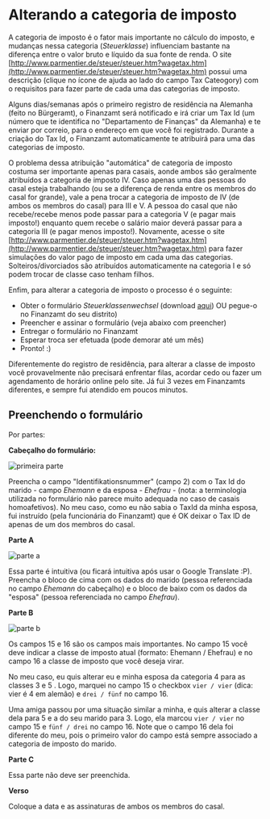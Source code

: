 # Alterando a categoria de imposto

A categoria de imposto é o fator mais importante no cálculo do imposto, e mudanças nessa categoria (*Steuerklasse*) influenciam bastante na diferença entre o valor bruto e líquido da sua fonte de renda. O site [http://www.parmentier.de/steuer/steuer.htm?wagetax.htm](http://www.parmentier.de/steuer/steuer.htm?wagetax.htm) possui uma descrição (clique no ícone de ajuda ao lado do campo Tax Cateogory) com o requisitos para fazer parte de cada uma das categorias de imposto.

Alguns dias/semanas após o primeiro registro de residência na Alemanha (feito no Bürgeramt), o Finanzamt será notificado e irá criar um Tax Id (um número que te identifica no "Departamento de Finanças" da Alemanha) e te enviar por correio, para o endereço em que você foi registrado. Durante a criação do Tax Id, o Finanzamt automaticamente te atribuirá para uma das categorias de imposto.

O problema dessa atribuição "automática" de categoria de imposto costuma ser importante apenas para casais, aonde ambos são geralmente atribuídos a categoria de imposto IV. Caso apenas uma das pessoas do casal esteja trabalhando (ou se a diferença de renda entre os membros do casal for grande), vale a pena trocar a categoria de imposto de IV (de ambos os membros do casal) para III e V. A pessoa do casal que não recebe/recebe menos pode passar para a categoria V (e pagar mais imposto!) enquanto quem recebe o salário maior deverá passar para a categoria III (e pagar menos imposto!). Novamente, acesse o site  [http://www.parmentier.de/steuer/steuer.htm?wagetax.htm](http://www.parmentier.de/steuer/steuer.htm?wagetax.htm) para fazer simulações do valor pago de imposto em cada uma das categorias. Solteiros/divorciados são atribuídos automaticamente na categoria I e só podem trocar de classe caso tenham filhos.

Enfim, para alterar a categoria de imposto o processo é o seguinte:
 - Obter o formulário *Steuerklassenwechsel* (download [aqui](files/steuerklassenwechsel.pdf)) OU pegue-o no Finanzamt do seu distrito)
 - Preencher e assinar o formulário (veja abaixo com preencher)
 - Entregar o formulário no Finanzamt
 - Esperar troca ser efetuada (pode demorar até um mês)
 - Pronto! :)

Diferentemente do registro de residência, para alterar a classe de imposto você provavelmente não precisará enfrentar filas, acordar cedo ou fazer um agendamento de horário online pelo site. Já fui 3 vezes em Finanzamts diferentes, e sempre fui atendido em poucos minutos.

## Preenchendo o formulário

Por partes:

**Cabeçalho do formulário:**

![primeira parte](https://cloud.githubusercontent.com/assets/2975955/18363615/1de91f8e-760b-11e6-8fc5-1c1f0a6092ca.png)

Preencha o campo "Identifikationsnummer" (campo 2) com o Tax Id do marido - campo *Ehemann* e da esposa - *Ehefrau* - (nota: a terminologia utilizada no formulário não parece muito adequada no caso de casais homoafetivos). No meu caso, como eu não sabia o TaxId da minha esposa, fui instruído (pela funcionária do Finanzamt) que é OK deixar o Tax ID de apenas de um dos membros do casal.

**Parte A**

![parte a](https://cloud.githubusercontent.com/assets/2975955/18363977/bbe41c92-760c-11e6-9d5e-aa85fd612b80.png)

Essa parte é intuitiva (ou ficará intuitiva após usar o Google Translate :P). Preencha o bloco de cima com os dados do marido (pessoa referenciada no campo *Ehemann* do cabeçalho) e o bloco de baixo com os dados da "esposa" (pessoa referenciada no campo *Ehefrau*).

**Parte B**

![parte b](https://cloud.githubusercontent.com/assets/2975955/18365030/37e86650-7611-11e6-9db1-0e64e2178541.png)

Os campos 15 e 16 são os campos mais importantes. No campo 15 você deve indicar a classe de imposto atual (formato: Ehemann / Ehefrau) e no campo 16 a classe de imposto que você deseja virar.

No meu caso, eu quis alterar eu e minha esposa da categoria 4 para as classes 3 e 5 . Logo, marquei no campo 15 o checkbox `vier / vier` (dica: vier é 4 em alemão) e `drei / fünf` no campo 16.

Uma amiga passou por uma situação similar a minha, e quis alterar a classe dela para 5 e a do seu marido para 3. Logo, ela marcou `vier / vier` no campo 15 e  `fünf / drei` no campo 16. Note que o campo 16 dela foi diferente do meu, pois o primeiro valor do campo está sempre associado a categoria de imposto do marido.

**Parte C**

Essa parte não deve ser preenchida.

**Verso**

Coloque a data e as assinaturas de ambos os membros do casal.
